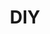 ---
title: DIY
crosslinks:
- findareddit
- videos
- woodworking
- pics
- HomeImprovement
- AskReddit
- tmsbmeta
- xkcd
- raspberry_pi
- DiWHY
- livven
- gaming
- pcmasterrace
- homelab
- funny
- electricians
- bookshelf
- tifu
- 3Dprinting
- dataisbeautiful
---